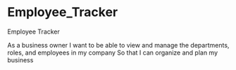 # Employee_Tracker
Employee Tracker

As a business owner
I want to be able to view and manage the departments, roles, and employees in my company
So that I can organize and plan my business